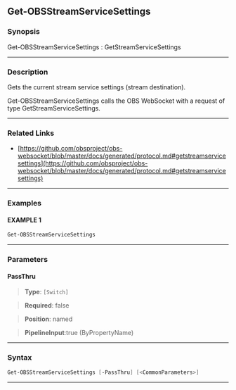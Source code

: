 Get-OBSStreamServiceSettings
----------------------------
### Synopsis
Get-OBSStreamServiceSettings : GetStreamServiceSettings

---
### Description

Gets the current stream service settings (stream destination).


Get-OBSStreamServiceSettings calls the OBS WebSocket with a request of type GetStreamServiceSettings.

---
### Related Links
* [https://github.com/obsproject/obs-websocket/blob/master/docs/generated/protocol.md#getstreamservicesettings](https://github.com/obsproject/obs-websocket/blob/master/docs/generated/protocol.md#getstreamservicesettings)



---
### Examples
#### EXAMPLE 1
```PowerShell
Get-OBSStreamServiceSettings
```

---
### Parameters
#### **PassThru**

> **Type**: ```[Switch]```

> **Required**: false

> **Position**: named

> **PipelineInput**:true (ByPropertyName)



---
### Syntax
```PowerShell
Get-OBSStreamServiceSettings [-PassThru] [<CommonParameters>]
```
---

